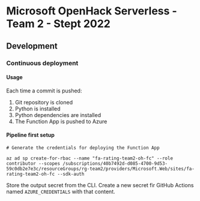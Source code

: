 # Microsoft OpenHack Serverless - Team 2 - Stept 2022

## Development

### Continuous deployment

#### Usage

Each time a commit is pushed:

1. Git repository is cloned
2. Python is installed
3. Python dependencies are installed
4. The Function App is pushed to Azure

#### Pipeline first setup

```
# Generate the credentials for deploying the Function App

az ad sp create-for-rbac --name "fa-rating-team2-oh-fc" --role contributor --scopes /subscriptions/40b7492d-d085-4700-9d53-59c0db2e7e3c/resourceGroups/rg-team2/providers/Microsoft.Web/sites/fa-rating-team2-oh-fc --sdk-auth
```

Store the output secret from the CLI. Create a new secret fir GitHub Actions named `AZURE_CREDENTIALS` with that content.
